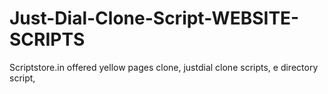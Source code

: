 # Just-Dial-Clone-Script-WEBSITE-SCRIPTS
Scriptstore.in offered yellow pages clone, justdial clone scripts, e directory script,
